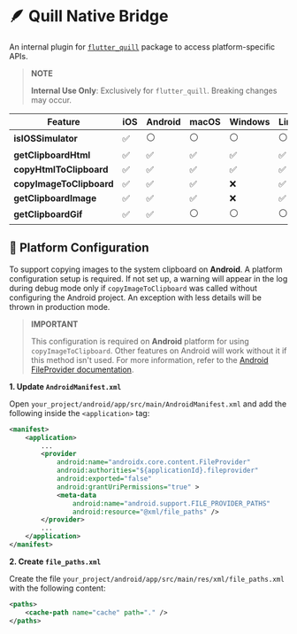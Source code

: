 # 🪶 Quill Native Bridge

An internal plugin for [`flutter_quill`](https://pub.dev/packages/flutter_quill) package to access platform-specific APIs.

> **NOTE**
>
> **Internal Use Only**: Exclusively for `flutter_quill`. Breaking changes may occur.

| Feature                  | iOS  | Android | macOS | Windows | Linux | Web   |
|--------------------------|------|---------|-------|---------|-------|-------|
| **isIOSSimulator**        | ✅   | ⚪      | ⚪    | ⚪      | ⚪    | ⚪    |
| **getClipboardHtml**      | ✅   | ✅      | ✅    | ✅      | ✅    | ✅    |
| **copyHtmlToClipboard**   | ✅   | ✅      | ✅    | ✅      | ✅    | ✅    |
| **copyImageToClipboard**  | ✅   | ✅      | ✅    | ❌      | ✅    | ✅    |
| **getClipboardImage**     | ✅   | ✅      | ✅    | ❌      | ✅    | ✅    |
| **getClipboardGif**       | ✅   | ✅      | ⚪    | ⚪      | ⚪    | ⚪    |

## 🔧 Platform Configuration

To support copying images to the system clipboard on **Android**. A platform configuration setup is required.
If not set up, a warning will appear in the log during debug mode only
if `copyImageToClipboard` was called without configuring the Android project.
An exception with less details will be thrown in production mode.

> **IMPORTANT**
>
> This configuration is required on **Android** platform for using `copyImageToClipboard`.
> Other features on Android will work without it if this method isn't used.
> For more information, refer to the [Android FileProvider documentation](https://developer.android.com/reference/androidx/core/content/FileProvider).

**1. Update `AndroidManifest.xml`**

Open `your_project/android/app/src/main/AndroidManifest.xml` and add the following inside the `<application>` tag:

```xml
<manifest>
    <application>
        ...
        <provider
            android:name="androidx.core.content.FileProvider"
            android:authorities="${applicationId}.fileprovider"
            android:exported="false"
            android:grantUriPermissions="true" >
            <meta-data
                android:name="android.support.FILE_PROVIDER_PATHS"
                android:resource="@xml/file_paths" />
        </provider>
        ...
    </application>
</manifest>
```

**2. Create `file_paths.xml`**

Create the file `your_project/android/app/src/main/res/xml/file_paths.xml` with the following content:

```xml
<paths>
    <cache-path name="cache" path="." />
</paths>
```